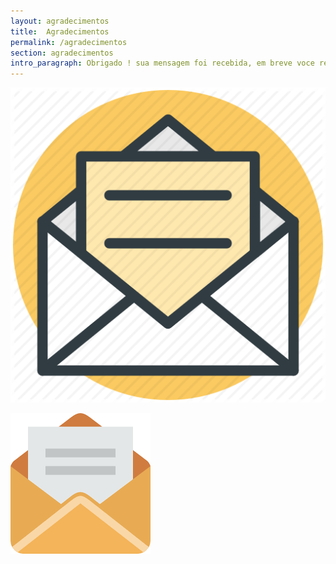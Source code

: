 ```yaml
---
layout: agradecimentos
title:  Agradecimentos
permalink: /agradecimentos
section: agradecimentos
intro_paragraph: Obrigado ! sua mensagem foi recebida, em breve voce receberá uma resposta !
---
```



![Netlify CMS Screenshot](/assets/img/uploads/send1.png)

![Netlify CMS Screenshot](/assets/img/uploads/send2.png)
